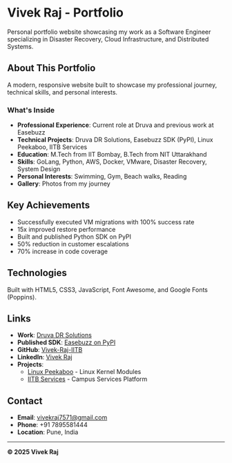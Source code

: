 # Vivek Raj - Portfolio

Personal portfolio website showcasing my work as a Software Engineer specializing in Disaster Recovery, Cloud Infrastructure, and Distributed Systems.

## About This Portfolio

A modern, responsive website built to showcase my professional journey, technical skills, and personal interests.

### What's Inside

- **Professional Experience**: Current role at Druva and previous work at Easebuzz
- **Technical Projects**: Druva DR Solutions, Easebuzz SDK (PyPI), Linux Peekaboo, IITB Services
- **Education**: M.Tech from IIT Bombay, B.Tech from NIT Uttarakhand
- **Skills**: GoLang, Python, AWS, Docker, VMware, Disaster Recovery, System Design
- **Personal Interests**: Swimming, Gym, Beach walks, Reading
- **Gallery**: Photos from my journey

## Key Achievements

- Successfully executed VM migrations with 100% success rate
- 15x improved restore performance
- Built and published Python SDK on PyPI
- 50% reduction in customer escalations
- 70% increase in code coverage

## Technologies

Built with HTML5, CSS3, JavaScript, Font Awesome, and Google Fonts (Poppins).

## Links

- **Work**: [Druva DR Solutions](https://www.druva.com/use-cases/cloud-disaster-recovery)
- **Published SDK**: [Easebuzz on PyPI](https://pypi.org/project/Easebuzz/)
- **GitHub**: [Vivek-Raj-IITB](https://github.com/Vivek-Raj-IITB)
- **LinkedIn**: [Vivek Raj](https://www.linkedin.com/in/vivek-raj-b91352142/)
- **Projects**: 
  - [Linux Peekaboo](https://github.com/Vivek-Raj-IITB/Linux_Peekaboo) - Linux Kernel Modules
  - [IITB Services](https://github.com/Vivek-Raj-IITB/project-segmentation_faulters) - Campus Services Platform

## Contact

- **Email**: vivekraj7571@gmail.com
- **Phone**: +91 7895581444
- **Location**: Pune, India

---

**© 2025 Vivek Raj**
